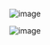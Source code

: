 
![image](https://user-images.githubusercontent.com/72731296/193359255-91bf610f-5340-4a96-be71-c0c915a2493c.png)

![image](https://user-images.githubusercontent.com/72731296/193359274-c6f0bcea-efe5-4eed-b532-ed1c916cb15e.png)